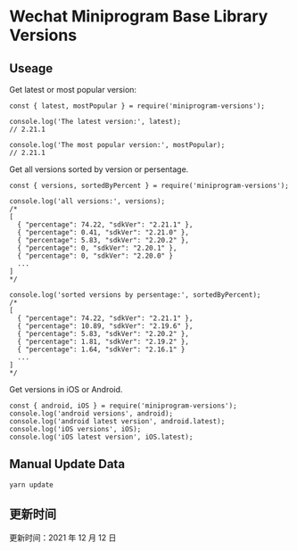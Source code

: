 
# Wechat Miniprogram Base Library Versions

## Useage

Get latest or most popular version:

```;
const { latest, mostPopular } = require('miniprogram-versions');

console.log('The latest version:', latest);
// 2.21.1

console.log('The most popular version:', mostPopular);
// 2.21.1

```

Get all versions sorted by version or persentage.

```
const { versions, sortedByPercent } = require('miniprogram-versions');

console.log('all versions:', versions);
/*
[
  { "percentage": 74.22, "sdkVer": "2.21.1" },
  { "percentage": 0.41, "sdkVer": "2.21.0" },
  { "percentage": 5.83, "sdkVer": "2.20.2" },
  { "percentage": 0, "sdkVer": "2.20.1" },
  { "percentage": 0, "sdkVer": "2.20.0" }
  ...
]
*/

console.log('sorted versions by persentage:', sortedByPercent);
/*
[
  { "percentage": 74.22, "sdkVer": "2.21.1" },
  { "percentage": 10.89, "sdkVer": "2.19.6" },
  { "percentage": 5.83, "sdkVer": "2.20.2" },
  { "percentage": 1.81, "sdkVer": "2.19.2" },
  { "percentage": 1.64, "sdkVer": "2.16.1" }
  ...
]
*/
```

Get versions in iOS or Android.

```
const { android, iOS } = require('miniprogram-versions');
console.log('android versions', android);
console.log('android latest version', android.latest);
console.log('iOS versions', iOS);
console.log('iOS latest version', iOS.latest);
```

## Manual Update Data

```
yarn update
```

## 更新时间

更新时间：2021 年 12 月 12 日
